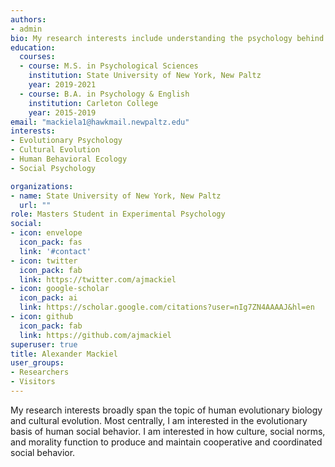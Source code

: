 ```yaml
---
authors:
- admin
bio: My research interests include understanding the psychology behind social behavior, cooperation and coordination, social norms, and morality through the lens of the evolutionary sciences.
education:
  courses:
  - course: M.S. in Psychological Sciences
    institution: State University of New York, New Paltz
    year: 2019-2021
  - course: B.A. in Psychology & English
    institution: Carleton College
    year: 2015-2019
email: "mackiela1@hawkmail.newpaltz.edu"
interests:
- Evolutionary Psychology
- Cultural Evolution
- Human Behavioral Ecology
- Social Psychology

organizations:
- name: State University of New York, New Paltz
  url: ""
role: Masters Student in Experimental Psychology
social:
- icon: envelope
  icon_pack: fas
  link: '#contact'
- icon: twitter
  icon_pack: fab
  link: https://twitter.com/ajmackiel
- icon: google-scholar
  icon_pack: ai
  link: https://scholar.google.com/citations?user=nIg7ZN4AAAAJ&hl=en
- icon: github
  icon_pack: fab
  link: https://github.com/ajmackiel
superuser: true
title: Alexander Mackiel
user_groups:
- Researchers
- Visitors
---
```


My research interests broadly span the topic of human evolutionary biology and cultural evolution. Most centrally, I am interested in the evolutionary basis of human social behavior. I am interested in how culture, social norms, and morality function to produce and maintain cooperative and coordinated social behavior.
